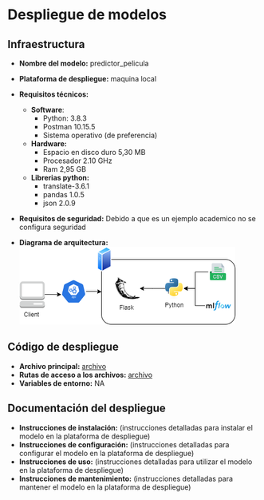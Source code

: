 # Despliegue de modelos

## Infraestructura

- **Nombre del modelo:** predictor_pelicula
- **Plataforma de despliegue:** maquina local
- **Requisitos técnicos:** 
    - **Software**:  
        * Python: 3.8.3 
        * Postman 10.15.5
        * Sistema operativo (de preferencia)
    - **Hardware:**
        * Espacio en disco duro 5,30 MB 
        * Procesador 2.10 GHz
        * Ram 2,95 GB
    - **Librerias python:**
        * translate-3.6.1
        * pandas 1.0.5
        * json 2.0.9

- **Requisitos de seguridad:** Debido a que es un ejemplo academico no se configura seguridad
- **Diagrama de arquitectura:** <br>
    ![arquitectura](arquitectura.png)

## Código de despliegue

- **Archivo principal:** [archivo](../../scripts/evaluation/Despliegue_y_disponibilizacion_.ipynb)
- **Rutas de acceso a los archivos:** [archivo](../../scripts/evaluation/Despliegue_y_disponibilizacion_.ipynb)
- **Variables de entorno:** NA

## Documentación del despliegue

- **Instrucciones de instalación:** (instrucciones detalladas para instalar el modelo en la plataforma de despliegue)
- **Instrucciones de configuración:** (instrucciones detalladas para configurar el modelo en la plataforma de despliegue)
- **Instrucciones de uso:** (instrucciones detalladas para utilizar el modelo en la plataforma de despliegue)
- **Instrucciones de mantenimiento:** (instrucciones detalladas para mantener el modelo en la plataforma de despliegue)
